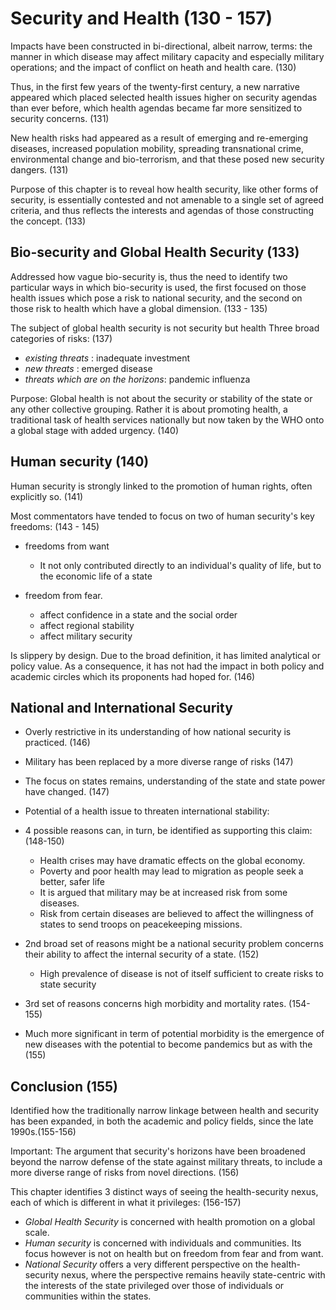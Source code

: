 # Security and Health (130 - 157)

Impacts have been constructed in bi-directional, albeit narrow, terms: the manner in which disease may affect military capacity and especially military operations; and the impact of conflict on heath and health care. (130)

Thus, in the first few years of the twenty-first century, a new narrative appeared which placed selected health issues higher on security agendas than ever before, which health agendas became far more sensitized to security concerns. (131)

New health risks had appeared as a result of emerging and re-emerging diseases, increased population mobility, spreading transnational crime, environmental change and bio-terrorism, and that these posed new security dangers. (131)

Purpose of this chapter is to reveal how health security, like other forms of security, is essentially contested and not amenable to a single set of agreed criteria, and thus reflects the interests and agendas of those constructing the concept. (133)

## Bio-security and Global Health Security (133)

Addressed how vague bio-security is, thus the need to identify two particular ways in which bio-security is used, the first focused on those health issues which pose a risk to national security, and the second on those risk to health which have a global dimension. (133 - 135)

The subject of global health security is not security but health Three broad categories of risks: (137)

- _existing threats_ : inadequate investment
- _new threats_ : emerged disease
- _threats which are on the horizons_: pandemic influenza

Purpose: Global health is not about the security or stability of the state or any other collective grouping. Rather it is about promoting health, a traditional task of health services nationally but now taken by the WHO onto a global stage with added urgency. (140)

## Human security (140)

Human security is strongly linked to the promotion of human rights, often explicitly so. (141)

Most commentators have tended to focus on two of human security's key freedoms: (143 - 145)

- freedoms from want

  - It not only contributed directly to an individual's quality of life, but to the economic life of a state

- freedom from fear.

  - affect confidence in a state and the social order
  - affect regional stability
  - affect military security

Is slippery by design. Due to the broad definition, it has limited analytical or policy value. As a consequence, it has not had the impact in both policy and academic circles which its proponents had hoped for.  (146)

## National and International Security

- Overly restrictive in its understanding of how national security is practiced. (146)

- Military has been replaced by a more diverse range of risks (147)

- The focus on states remains, understanding of the state and state power have changed. (147)

- Potential of a health issue to threaten international stability:

- 4 possible reasons can, in turn, be identified as supporting this claim: (148-150)

  - Health crises may have dramatic effects on the global economy.
  - Poverty and poor health may lead to migration as people seek a better, safer life
  - It is argued that military may be at increased risk from some diseases.
  - Risk from certain diseases are believed to affect the willingness of states to send troops on peacekeeping missions.

- 2nd broad set of reasons might be a national security problem concerns their ability to affect the internal security of a state. (152)

  - High prevalence of disease is not of itself sufficient to create risks to state security

- 3rd set of reasons concerns high morbidity and mortality rates. (154-155)

- Much more significant in term of potential morbidity is the emergence of new diseases with the potential to become pandemics but as with the (155)

## Conclusion (155)

Identified how the traditionally narrow linkage between health and security has been expanded, in both the academic and policy fields, since the late 1990s.(155-156)

Important: The argument that security's horizons have been broadened beyond the narrow defense of the state against military threats, to include a more diverse range of risks from novel directions. (156)

This chapter identifies 3 distinct ways of seeing the health-security nexus, each of which is different in what it privileges: (156-157)

- _Global Health Security_ is concerned with health promotion on a global scale.
- _Human security_ is concerned with individuals and communities. Its focus however is not on health but on freedom from fear and from want.
- _National Security_ offers a very different perspective on the health-security nexus, where the perspective remains heavily state-centric with the interests of the state privileged over those of individuals or communities within the states.
